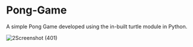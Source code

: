 # Pong-Game
A simple Pong Game developed using the in-built turtle module in Python.


![2Screenshot (401)](https://user-images.githubusercontent.com/61405711/127742733-820c38b5-c271-49ae-a39a-f938bd111a1b.png)
